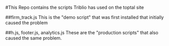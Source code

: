#This Repo contains the scripts Triblio has used on the toptal site

##firm_track.js
This is the "demo script" that was first installed that initially caused the problem


##h.js, footer.js, analytics.js
These are the "production scripts" that also caused the same problem.